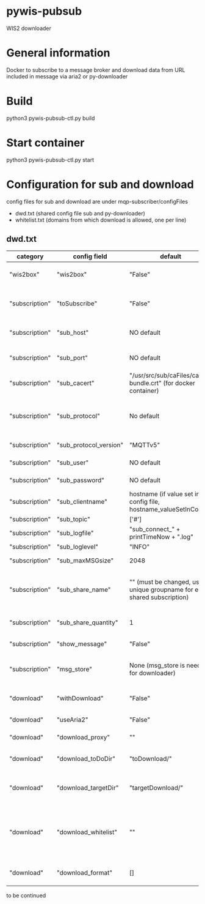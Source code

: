 # pywis-pubsub
WIS2 downloader

# General information
Docker to subscribe to a message broker and download data from URL included in message via aria2 or py-downloader

# Build
python3 pywis-pubsub-ctl.py build

# Start container
python3 pywis-pubsub-ctl.py start

# Configuration for sub and download
config files for sub and download are under mqp-subscriber/configFiles
- dwd.txt (shared config file sub and py-downloader)
- whitelist.txt (domains from which download is allowed, one per line)

## dwd.txt

category | config field | default | description | example
---------|--------------|---------|-------------|--------
"wis2box" | "wis2box" | "False" | Use py-scripts inside a docker container or standalone | "True" (if inside docker container)
"subscription" | "toSubscribe" | "False" | Subscribe to a message broker (must be set to "True") | "True"
"subscription" | "sub_host" | NO default | Hostname of the message broker you want to subscribe to | "oflkd011.dwd.de"
"subscription" | "sub_port" | NO default | Port of the message broker you want to subscribe to | "8883"
"subscription" | "sub_cacert" | "/usr/src/sub/caFiles/ca-bundle.crt" (for docker container) | path/to/cacert_file.crt
"subscription" | "sub_protocol" | No default | MQP Protocol to use for subscrption (should be "mqtts", amqp(s) not supported) | "mqtts"
"subscription" | "sub_protocol_version" | "MQTTv5" | MQTT protocol version 5 or 3.1.1 | "MQTTv5"
"subscription" | "sub_user" | NO default | User to authenticate for subscription |
"subscription" | "sub_password" | NO default | Password for subscription |
"subscription" | "sub_clientname" | hostname (if value set in config file, hostname_valueSetInConfig) | clientname | "wis2box_mqp-subscriber"
"subscription" | "sub_topic" | ['#'] | topics to subscribe to | ["cache/v04/#"]
"subscription" | "sub_logfile" | "sub_connect_" + printTimeNow + ".log" | name for logfile | "/usr/src/sub/logs/dwd.log"
"subscription" | "sub_loglevel" | "INFO" | leg level | "INFO"
"subscription" | "sub_maxMSGsize" | 2048 | max allowed message size | 2048
"subscription" | "sub_share_name" | "" (must be changed, use a unique groupname for each shared subscription) | MQTTv5 supports shared subscriptions, groupname for all clients sharing a subscription | "wis2box_mygroupname" (change to own uinque groupname)
"subscription" | "sub_share_quantity" | 1 | Number of clients per topic for shared subscriptions | 5 
"subscription" | "show_message" | "False" | print messages to stdout? | "False"
"subscription" | "msg_store" | None (msg_store is needed for downloader) | directory for message store (write messages with data_id as files) | "/usr/src/sub/msg_store/"
"download" | "withDownload" | "False" | Download data via URL included in message? | "True"
"download" | "useAria2" | "False" | Use Aria2 service for download? | "True"
"download" | "download_proxy" | "" | Add URL of web proxy if used | "" ("http://host.domain:port")
"download" | "download_toDoDir" | "toDownload/" | directory for writing toDo files for py-download | "/usr/src/sub/toDownload/" (to be used inside docker)
"download" | "download_targetDir" | "targetDownload/" | target directory for data download | "/data/pywis-pubsub/data/aria2-downloads/" (to be used inside docker, for aria2)
"download" | "download_whitelist" | "" | full path to file with domains allowed for download, each line one domain (if not set, download from everywhere is allowed) | "/data/pywis-pubsub/config/mqp-subscriber/whitelist.txt"
"download" | "download_format" | [] | list of formats that should be downloaded | []




to be continued
